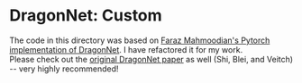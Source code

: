 # DragonNet: Custom

The code in this directory was based on [Faraz Mahmoodian's Pytorch implementation of DragonNet](https://github.com/farazmah/dragonnet-pytorch). I have refactored it for my work.  
Please check out the [original DragonNet paper](https://proceedings.neurips.cc/paper/2019/hash/8fb5f8be2aa9d6c64a04e3ab9f63feee-Abstract.html) as well (Shi, Blei, and Veitch) -- very highly recommended!
